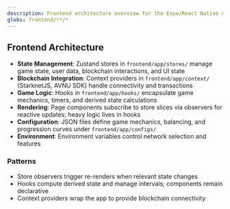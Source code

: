```yaml
---
description: Frontend architecture overview for the Expo/React Native game
globs: frontend/**/*
---
```


## Frontend Architecture

- **State Management**: Zustand stores in `frontend/app/stores/` manage game state, user data, blockchain interactions, and UI state
- **Blockchain Integration**: Context providers in `frontend/app/context/` (StarknetJS, AVNU SDK) handle connectivity and transactions
- **Game Logic**: Hooks in `frontend/app/hooks/` encapsulate game mechanics, timers, and derived state calculations
- **Rendering**: Page components subscribe to store slices via observers for reactive updates; heavy logic lives in hooks
- **Configuration**: JSON files define game mechanics, balancing, and progression curves under `frontend/app/configs/`
- **Environment**: Environment variables control network selection and features

### Patterns
- Store observers trigger re-renders when relevant state changes
- Hooks compute derived state and manage intervals; components remain declarative
- Context providers wrap the app to provide blockchain connectivity



